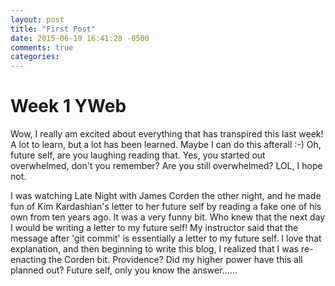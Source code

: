 ```yaml
---
layout: post
title: "First Post"
date: 2015-06-19 16:41:28 -0500
comments: true
categories: 
---
```

# Week 1 YWeb

Wow, I really am excited about everything that has transpired this last week! A lot to learn, but a lot has been learned. Maybe I can do this afterall :-) Oh, future self, are you laughing reading that. Yes, you started out overwhelmed, don't you remember? Are you still overwhelmed? LOL, I hope not. 

I was watching Late Night with James Corden the other night, and he made fun of Kim Kardashian's letter to her future self by reading a fake one of his own from ten years ago. It was a very funny bit. Who knew that the next day I would be writing a letter to my future self! My instructor said that the message after 'git commit' is essentially a letter to my future self. I love that explanation, and then beginning to write this blog, I realized that I was re-enacting the Corden bit. Providence? Did my higher power have this all planned out? Future self, only you know the answer......  